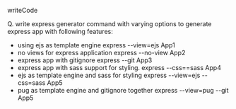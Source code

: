 writeCode

Q. write express generator command with varying options to generate express app with following features:

- using ejs as template engine
express --view=ejs App1
- no views for express application
express --no-view App2
- express app with gitignore
express --git App3
- express app with sass support for styling.
express --css==sass App4
- ejs as template engine and sass for styling
express --view=ejs --css=sass App5
- pug as template engine and gitignore together
express --view=pug --git App5
